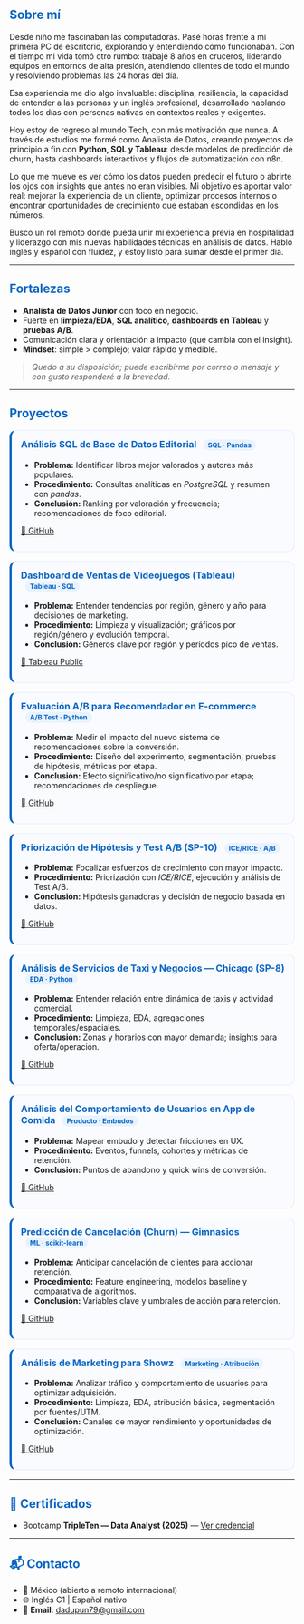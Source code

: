<!-- Estilos visuales -->
<style>
  h2, h3 { color:#0A66C2; }
  .project-card {
    background:#f9fbff;
    border:1px solid #e0ecff;
    border-left:4px solid #0A66C2;
    border-radius:12px;
    padding:14px 16px;
    margin:16px 0;
  }
  .project-card h3 { margin-top:0; }
  .badge {
    display:inline-block; padding:2px 8px; border-radius:999px;
    background:#e9f3ff; color:#0A66C2; font-size:12px; margin-left:8px;
  }
</style>

## Sobre mí
Desde niño me fascinaban las computadoras. Pasé horas frente a mi primera PC de escritorio, explorando y entendiendo cómo funcionaban. Con el tiempo mi vida tomó otro rumbo: trabajé 8 años en cruceros, liderando equipos en entornos de alta presión, atendiendo clientes de todo el mundo y resolviendo problemas las 24 horas del día.

Esa experiencia me dio algo invaluable: disciplina, resiliencia, la capacidad de entender a las personas y un inglés profesional, desarrollado hablando todos los días con personas nativas en contextos reales y exigentes.

Hoy estoy de regreso al mundo Tech, con más motivación que nunca. A través de estudios me formé como Analista de Datos, creando proyectos de principio a fin con **Python, SQL y Tableau**: desde modelos de predicción de churn, hasta dashboards interactivos y flujos de automatización con n8n.

Lo que me mueve es ver cómo los datos pueden predecir el futuro o abrirte los ojos con insights que antes no eran visibles. Mi objetivo es aportar valor real: mejorar la experiencia de un cliente, optimizar procesos internos o encontrar oportunidades de crecimiento que estaban escondidas en los números.

Busco un rol remoto donde pueda unir mi experiencia previa en hospitalidad y liderazgo con mis nuevas habilidades técnicas en análisis de datos. Hablo inglés y español con fluidez, y estoy listo para sumar desde el primer día.

---

## Fortalezas
- **Analista de Datos Junior** con foco en negocio.
- Fuerte en **limpieza/EDA**, **SQL analítico**, **dashboards en Tableau** y **pruebas A/B**.
- Comunicación clara y orientación a impacto (qué cambia con el insight).
- **Mindset**: simple > complejo; valor rápido y medible.

> *Quedo a su disposición; puede escribirme por correo o mensaje y con gusto responderé a la brevedad.*

---

## Proyectos

<div class="project-card">
  <h3>Análisis SQL de Base de Datos Editorial <span class="badge">SQL · Pandas</span></h3>
  <ul>
    <li><strong>Problema:</strong> Identificar libros mejor valorados y autores más populares.</li>
    <li><strong>Procedimiento:</strong> Consultas analíticas en <em>PostgreSQL</em> y resumen con <em>pandas</em>.</li>
    <li><strong>Conclusión:</strong> Ranking por valoración y frecuencia; recomendaciones de foco editorial.</li>
  </ul>
  <p><a href="https://github.com/DANTEDUPEYRON21/sql-book-analysis" target="_blank">🔗 GitHub</a></p>
</div>

<div class="project-card">
  <h3>Dashboard de Ventas de Videojuegos (Tableau) <span class="badge">Tableau · SQL</span></h3>
  <ul>
    <li><strong>Problema:</strong> Entender tendencias por región, género y año para decisiones de marketing.</li>
    <li><strong>Procedimiento:</strong> Limpieza y visualización; gráficos por región/género y evolución temporal.</li>
    <li><strong>Conclusión:</strong> Géneros clave por región y períodos pico de ventas.</li>
  </ul>
  <p><a href="https://public.tableau.com/app/profile/dante.dupeyron/viz/Book1_17506943276420/Dashboard1" target="_blank">🔗 Tableau Public</a></p>
</div>

<div class="project-card">
  <h3>Evaluación A/B para Recomendador en E-commerce <span class="badge">A/B Test · Python</span></h3>
  <ul>
    <li><strong>Problema:</strong> Medir el impacto del nuevo sistema de recomendaciones sobre la conversión.</li>
    <li><strong>Procedimiento:</strong> Diseño del experimento, segmentación, pruebas de hipótesis, métricas por etapa.</li>
    <li><strong>Conclusión:</strong> Efecto significativo/no significativo por etapa; recomendaciones de despliegue.</li>
  </ul>
  <p><a href="https://github.com/DANTEDUPEYRON21/ab-test" target="_blank">🔗 GitHub</a></p>
</div>

<div class="project-card">
  <h3>Priorización de Hipótesis y Test A/B (SP-10) <span class="badge">ICE/RICE · A/B</span></h3>
  <ul>
    <li><strong>Problema:</strong> Focalizar esfuerzos de crecimiento con mayor impacto.</li>
    <li><strong>Procedimiento:</strong> Priorización con <em>ICE/RICE</em>, ejecución y análisis de Test A/B.</li>
    <li><strong>Conclusión:</strong> Hipótesis ganadoras y decisión de negocio basada en datos.</li>
  </ul>
  <p><a href="https://github.com/DANTEDUPEYRON21/priorizacion_ab_test_tienda_online" target="_blank">🔗 GitHub</a></p>
</div>

<div class="project-card">
  <h3>Análisis de Servicios de Taxi y Negocios — Chicago (SP-8) <span class="badge">EDA · Python</span></h3>
  <ul>
    <li><strong>Problema:</strong> Entender relación entre dinámica de taxis y actividad comercial.</li>
    <li><strong>Procedimiento:</strong> Limpieza, EDA, agregaciones temporales/espaciales.</li>
    <li><strong>Conclusión:</strong> Zonas y horarios con mayor demanda; insights para oferta/operación.</li>
  </ul>
  <p><a href="https://github.com/DANTEDUPEYRON21/analisis_taxis_negocios_chicago" target="_blank">🔗 GitHub</a></p>
</div>

<div class="project-card">
  <h3>Análisis del Comportamiento de Usuarios en App de Comida <span class="badge">Producto · Embudos</span></h3>
  <ul>
    <li><strong>Problema:</strong> Mapear embudo y detectar fricciones en UX.</li>
    <li><strong>Procedimiento:</strong> Eventos, funnels, cohortes y métricas de retención.</li>
    <li><strong>Conclusión:</strong> Puntos de abandono y quick wins de conversión.</li>
  </ul>
  <p><a href="https://github.com/DANTEDUPEYRON21/analisis_usuarios" target="_blank">🔗 GitHub</a></p>
</div>

<div class="project-card">
  <h3>Predicción de Cancelación (Churn) — Gimnasios <span class="badge">ML · scikit-learn</span></h3>
  <ul>
    <li><strong>Problema:</strong> Anticipar cancelación de clientes para accionar retención.</li>
    <li><strong>Procedimiento:</strong> Feature engineering, modelos baseline y comparativa de algoritmos.</li>
    <li><strong>Conclusión:</strong> Variables clave y umbrales de acción para retención.</li>
  </ul>
  <p><a href="https://github.com/DANTEDUPEYRON21/churn-model" target="_blank">🔗 GitHub</a></p>
</div>

<div class="project-card">
  <h3>Análisis de Marketing para Showz <span class="badge">Marketing · Atribución</span></h3>
  <ul>
    <li><strong>Problema:</strong> Analizar tráfico y comportamiento de usuarios para optimizar adquisición.</li>
    <li><strong>Procedimiento:</strong> Limpieza, EDA, atribución básica, segmentación por fuentes/UTM.</li>
    <li><strong>Conclusión:</strong> Canales de mayor rendimiento y oportunidades de optimización.</li>
  </ul>
  <p><a href="https://github.com/DANTEDUPEYRON21/proyecto-showz-analisis-visitas" target="_blank">🔗 GitHub</a></p>
</div>

---

## 🏅 Certificados
- Bootcamp **TripleTen — Data Analyst (2025)** — [Ver credencial](https://drive.google.com/file/d/1tNbLq3cDzMmwHdvo2htrXdBxGwbiIraU/view?usp=drive_link)

---

## 📬 Contacto
- 📍 México (abierto a remoto internacional)  
- 🌐 Inglés C1 | Español nativo  
- 💬 **Email**: [dadupun79@gmail.com](mailto:dadupun79@gmail.com)
